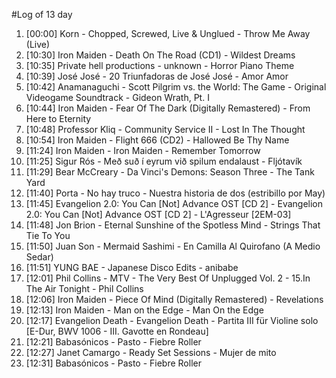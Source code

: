 #Log of 13 day

1. [00:00] Korn - Chopped, Screwed, Live & Unglued - Throw Me Away (Live)
1. [10:30] Iron Maiden - Death On The Road (CD1) - Wildest Dreams
1. [10:35] Private hell productions - unknown - Horror Piano Theme
1. [10:39] José José - 20 Triunfadoras de José José - Amor Amor
1. [10:42] Anamanaguchi - Scott Pilgrim vs. the World: The Game - Original Videogame Soundtrack - Gideon Wrath, Pt. I
1. [10:44] Iron Maiden - Fear Of The Dark (Digitally Remastered) - From Here to Eternity
1. [10:48] Professor Kliq - Community Service II - Lost In The Thought
1. [10:54] Iron Maiden - Flight 666 (CD2) - Hallowed Be Thy Name
1. [11:24] Iron Maiden - Iron Maiden - Remember Tomorrow
1. [11:25] Sigur Rós - Með suð í eyrum við spilum endalaust - Fljótavík
1. [11:29] Bear McCreary - Da Vinci's Demons: Season Three - The Tank Yard
1. [11:40] Porta - No hay truco - Nuestra historia de dos (estribillo por May)
1. [11:45] Evangelion 2.0: You Can [Not] Advance OST [CD 2] - Evangelion 2.0: You Can [Not] Advance OST [CD 2] - L'Agresseur [2EM-03]
1. [11:48] Jon Brion - Eternal Sunshine of the Spotless Mind - Strings That Tie To You
1. [11:50] Juan Son - Mermaid Sashimi - En Camilla Al Quirofano (A Medio Sedar)
1. [11:51] YUNG BAE - Japanese Disco Edits - anibabe
1. [12:01] Phil Collins - MTV - The Very Best Of Unplugged Vol. 2 - 15.In The Air Tonight - Phil Collins
1. [12:06] Iron Maiden - Piece Of Mind (Digitally Remastered) - Revelations
1. [12:13] Iron Maiden - Man on the Edge - Man On the Edge
1. [12:17] Evangelion Death - Evangelion Death - Partita III für Violine solo [E-Dur, BWV 1006 - III. Gavotte en Rondeau]
1. [12:21] Babasónicos - Pasto - Fiebre Roller
1. [12:27] Janet Camargo - Ready Set Sessions - Mujer de mito
1. [12:31] Babasónicos - Pasto - Fiebre Roller
